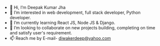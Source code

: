 - 👋 Hi, I’m Deepak Kumar Jha
- 👀 I’m interested in web development, full stack developer, Python developer. 
- 🌱 I’m currently learning React JS, Node JS & Django.
- 💞️ I’m looking to collaborate on new projects building, completing on time and satisfy user's requirement.
- 📫 Reach me by E-mail- diwakerdeep@yahoo.com

<!---
diwakerdeep/diwakerdeep is a ✨ special ✨ repository because its `README.md` (this file) appears on your GitHub profile.
You can click the Preview link to take a look at your changes.
--->
